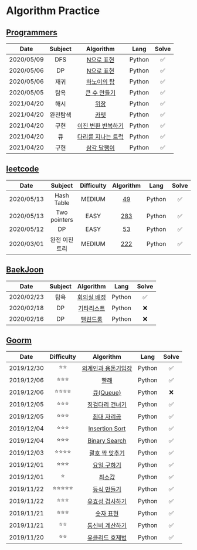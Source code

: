 # Algorithm Practice

## [Programmers](https://programmers.co.kr/)

|    Date    | Subject  |                                 Algorithm                                  |  Lang  | Solve |
| :--------: | :------: | :------------------------------------------------------------------------: | :----: | :---: |
| 2020/05/09 |   DFS    |           [N으로 표현](./programmers/solved/여행경로/README.md)            | Python |  ✅   |
| 2020/05/06 |    DP    |         [N으로 표현](./programmers/solved/N으로%20표현/README.md)          | Python |  ✅   |
| 2020/05/06 |   재귀   |        [하노이의 탑](./programmers/solved/하노이의%20탑/README.md)         | Python |  ✅   |
| 2020/05/05 |   탐욕   |      [큰 수 만들기](./programmers/solved/큰%20수%20만들기/README.md)       | Python |  ✅   |
| 2021/04/20 |   해시   |                 [위장](./programmers/solved/위장/index.py)                 | Python |  ✅   |
| 2021/04/20 | 완전탐색 |                 [카펫](./programmers/solved/카펫/index.py)                 | Python |  ✅   |
| 2021/04/20 |   구현   | [이진 변환 반복하기](./programmers/solved/이진%20변환%20반복하기/index.py) | Python |  ✅   |
| 2021/04/20 |    큐    | [다리를 지나는 트럭](./programmers/solved/다리를%20지나는%20트럭/index.py) | Python |  ✅   |
| 2021/04/20 |   구현   |         [삼각 달팽이](./programmers/solved/삼각%20달팽이/index.py)         | Python |  ✅   |

## [leetcode](https://leetcode.com/)

|    Date    |    Subject     | Difficulty |               Algorithm                |  Lang  | Solve |
| :--------: | :------------: | :--------: | :------------------------------------: | :----: | :---: |
| 2020/05/13 |   Hash Table   |   MEDIUM   |  [49](./leetcode/solved/49/README.md)  | Python |  ✅   |
| 2020/05/13 |  Two pointers  |    EASY    | [283](./leetcode/solved/283/README.md) | Python |  ✅   |
| 2020/05/12 |       DP       |    EASY    |  [53](./leetcode/solved/53/README.md)  | Python |  ✅   |
| 2020/03/01 | 완전 이진 트리 |   MEDIUM   | [222](./leetcode/solved/222/README.md) | Python |  ✅   |

## [BaekJoon](https://www.acmicpc.net/)

|    Date    | Subject |                        Algorithm                         |  Lang  | Solve |
| :--------: | :-----: | :------------------------------------------------------: | :----: | :---: |
| 2020/02/23 |  탐욕   | [회의실 배정](./baekjoon/solved/회의실%20배정/README.md) | Python |  ✅   |
| 2020/02/18 |   DP    |  [기타리스트](./baekjoon/not-yet/기타리스트/README.md)   | Python |  ❌   |
| 2020/02/16 |   DP    |    [팰린드롬](./baekjoon/not-yet/팰린드롬/README.md)     | Python |  ❌   |

## [Goorm](https://level.goorm.io/)

|    Date    |           Difficulty           |                               Algorithm                               |  Lang  | Solve |
| :--------: | :----------------------------: | :-------------------------------------------------------------------: | :----: | :---: |
| 2019/12/30 |          :star::star:          | [외계인과 용돈기입장](./goorm/solved/외계인과%20용돈기입장/README.md) | Python |  ✅   |
| 2019/12/06 |       :star::star::star:       |                 [빨래](./goorm/solved/빨래/README.md)                 | Python |  ✅   |
| 2019/12/06 |    :star::star::star::star:    |          [큐(Queue)](<./goorm/not-yet/큐(Queue)/README.md>)           | Python |  ❌   |
| 2019/12/05 |       :star::star::star:       |     [징검다리 건너기](./goorm/solved/징검다리%20건너기/README.md)     | Python |  ✅   |
| 2019/12/05 |       :star::star::star:       |         [최대 자리곱](./goorm/solved/최대%20자리곱/README.md)         | Python |  ✅   |
| 2019/12/04 |       :star::star::star:       |      [Insertion Sort](./goorm/solved/Insertion%20Sort/README.md)      | Python |  ✅   |
| 2019/12/04 |       :star::star::star:       |       [Binary Search](./goorm/solved/Binary%20Search/README.md)       | Python |  ✅   |
| 2019/12/03 |    :star::star::star::star:    |     [괄호 짝 맞추기](./goorm/solved/괄호%20짝%20맞추기/README.md)     | Python |  ✅   |
| 2019/12/01 |       :star::star::star:       |         [요일 구하기](./goorm/solved/요일%20구하기/README.md)         | Python |  ✅   |
| 2019/12/01 |             :star:             |               [최소값](./goorm/solved/최소값/README.md)               | Python |  ✅   |
| 2019/11/22 | :star::star::star::star::star: |         [등식 만들기](./goorm/solved/등식%20만들기/README.md)         | Python |  ✅   |
| 2019/11/22 |       :star::star::star:       |     [유효성 검사하기](./goorm/solved/유효성%20검사하기/README.md)     | Python |  ✅   |
| 2019/11/21 |       :star::star::star:       |           [숫자 표현](./goorm/solved/숫자%20표현/README.md)           | Python |  ✅   |
| 2019/11/21 |          :star::star:          |     [통신비 계산하기](./goorm/solved/통신비%20계산하기/README.md)     | Python |  ✅   |
| 2019/11/20 |          :star::star:          |     [유클리드 호제법](./goorm/solved/유클리드%20호제법/README.md)     | Python |  ✅   |
